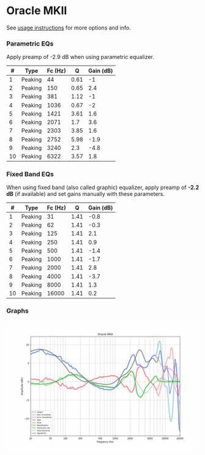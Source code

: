 # Oracle MKII
See [usage instructions](https://github.com/jaakkopasanen/AutoEq#usage) for more options and info.

### Parametric EQs
Apply preamp of -2.9 dB when using parametric equalizer.

|   # | Type    |   Fc (Hz) |    Q |   Gain (dB) |
|-----|---------|-----------|------|-------------|
|   1 | Peaking |        44 | 0.61 |        -1   |
|   2 | Peaking |       150 | 0.65 |         2.4 |
|   3 | Peaking |       381 | 1.12 |        -1   |
|   4 | Peaking |      1036 | 0.67 |        -2   |
|   5 | Peaking |      1421 | 3.61 |         1.6 |
|   6 | Peaking |      2071 | 1.7  |         3.6 |
|   7 | Peaking |      2303 | 3.85 |         1.6 |
|   8 | Peaking |      2752 | 5.98 |        -1.9 |
|   9 | Peaking |      3240 | 2.3  |        -4.8 |
|  10 | Peaking |      6322 | 3.57 |         1.8 |

### Fixed Band EQs
When using fixed band (also called graphic) equalizer, apply preamp of **-2.2 dB** (if available) and set gains manually with these parameters.

|   # | Type    |   Fc (Hz) |    Q |   Gain (dB) |
|-----|---------|-----------|------|-------------|
|   1 | Peaking |        31 | 1.41 |        -0.8 |
|   2 | Peaking |        62 | 1.41 |        -0.3 |
|   3 | Peaking |       125 | 1.41 |         2.1 |
|   4 | Peaking |       250 | 1.41 |         0.9 |
|   5 | Peaking |       500 | 1.41 |        -1.4 |
|   6 | Peaking |      1000 | 1.41 |        -1.7 |
|   7 | Peaking |      2000 | 1.41 |         2.8 |
|   8 | Peaking |      4000 | 1.41 |        -3.7 |
|   9 | Peaking |      8000 | 1.41 |         1.3 |
|  10 | Peaking |     16000 | 1.41 |         0.2 |

### Graphs
![](./Oracle%20MKII.png)
